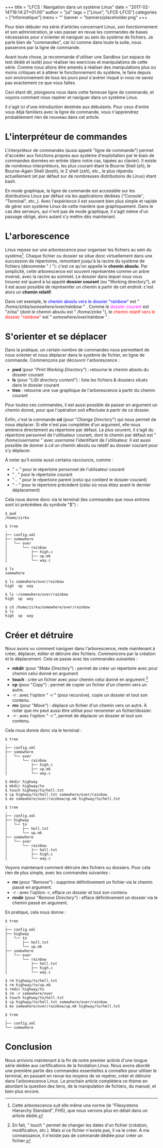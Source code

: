 +++
title      = "LFCS : Navigation dans un système Linux"
date       = "2017-02-14T16:14:27+01:00"
author     = "jul"
tags       = ["Linux", "LFCE-LFCS"]
categories = ["Informatique"]
menu       = ""
banner     = "banners/placeholder.png"
+++

Pour bien débuter ma série d'articles concernant Linux, son fonctionnement et son administration, je vais passer en revue les commandes de bases nécessaires pour s'orienter et naviguer au sein du système de fichiers. Je parle bien de "commandes", car ici comme dans toute la suite, nous passerons par la ligne de commande.

Avant toute chose, je recommande d'utiliser une Sandbox (un espace de test dédié et isolé) pour réaliser les exercices et manipulations de cette série. Comme nous allons être amenés à réaliser des manipulations plus ou moins critiques et à altérer le fonctionnement du système, le faire depuis son environnement de tous les jours peut s'avérer risqué si vous ne savez pas exactement ce que vous faites.

Ceci étant dit, plongeons nous dans cette fameuse ligne de commande, et voyons commant nous repérer et naviguer dans un système Linux. 

<div class="warning">Il s'agit ici d'une introduction destinée aux débutants. Pour ceux d'entre vous déjà familiers avec la ligne de commande, vous n'apprendrez probablement rien de nouveau dans cet article.</div>

# L'interpréteur de commandes

L'interpréteur de commandes (aussi appelé "ligne de commande") permet d'accéder aux fonctions propres aux système d'exploitation par le biais de commandes données en entrée (dans notre cas, tapées au clavier). Il existe de nombreux interpréteurs, les plus courant étant le Bourne Shell (*sh*), le Bourne-Again Shell (*bash*), le Z shell (*zsh*), etc., le plus répendu actuellement (et par défaut sur de nombreuses distributions de Linux) étant bash.

En mode graphique, la ligne de commande est accessible sur les distributions Linux par défaut via les applications dédiées ("Console", "Terminal", etc.,). Avec l'expérience il est souvent bien plus simple et rapide de gérer son système Linux de cette manière que graphiquement. Dans le cas des serveurs, qui n'ont pas de mode graphique, il s'agit même d'un passage obligé, alors autant s'y mettre dès maintenant.


# L'arborescence

Linux repose sur une arborescence pour organiser les fichiers au sein du système[^1]. Chaque fichier ou dossier se situe donc virtuellement dans une succession de répertoires, remontant jusqu'à la racine du système de fichiers (dénommée " / "): c'est ce qu'on appelle le **chemin absolu**. Par simplicité, cette arborescence est souvent représentée comme un arbre inversé, avec la racine au sommet. Le dossier dans lequel vous vous trouvez est quand à lui appelé **dossier courant** (ou "Working directory"), et il est aussi possible de représenter un chemin à partir de cet endroit: c'est alors un **chemin relatif**.



Dans cet exemple, le <span style="color:blue">chemin absolu vers le dossier "rainbow"</span> est " _/home/zirka/somewhere/over/rainbow_ " . Comme le <span style="color:magenta">dossier courant</span> est "zirka" (dont le chemin absolu est " */home/zirka* "), le <span style="color:red">chemin relatif vers le dossier "*rainbow*"</span> est " *somewhere/over/rainbow* " .

[^1]: Cette arborescence suit elle même une norme (le "Filesystems Hierarchy Standard", FHS), que nous verrons plus en détail dans un article dédié.

# S'orienter et se déplacer

Dans la pratique, un certain nombre de commandes nous permettent de nous orienter et nous déplacer dans le système de fichier, en ligne de commande. Commençons par découvrir l'arborescence :

 - **pwd** (pour "*Print Working Directory*") : retourne le chemin absolu du dossier courant
 - **ls** (pour "*LiSt directory content*") : liste les fichiers & dossiers situés dans le dossier courant
 - **tree** : retourne une vue graphique de l'arborescence à partir du chemin courant

Pour toutes ces commandes, il est aussi possible de passer en argument un chemin donné, pour que l'opération soit effectuée à partir de ce dossier.

Enfin, c'est la commande **cd** (pour "*Change Directory*") qui nous permet de nous déplacer. Si elle n'est pas complétée d'un argument, elle nous amènera directement au répertoire par défaut. Le plus souvent, il s'agit du répertoire personnel de l'utilisateur courant, dont le chemin par défaut est " */home/username* " avec *username* l'identifiant de l'utilisateur. Il est aussi possible de donner à *cd* un chemin absolu ou relatif au dossier courant pour s'y déplacer.

À noter qu'il existe aussi certains raccourcis, comme :

 - " *~* " pour le répertoire personnel de l'utilisateur courant
 - " *.* " pour le répertoire courant
 - " *..* " pour le répertoire parent (celui qui contient le dossier courant)
 - " *-* " pour le répertoire précédent (celui où vous étiez avant le dernier déplacement)

Cela nous donne donc via le terminal (les commandes que nous entrons sont ici précédées du symbole "$") :

	$ pwd
	/home/zirka

	$ tree 
	.
	├── config.xml
	├── somewhere
	│   └── over
	│       └── rainbow
	│           ├── high.c
	│           ├── up.mk
	│           └── way.c

	$ ls
	somewhere

	$ ls somewhere/over/rainbow
	high  up  way

	$ ls ~/somewhere/over/rainbow
	high  up  way

	$ cd /home/zirka/somewhere/over/rainbow
	$ ls
	high  up  way

<!-- <span style="color:red">!!! **Important !!!**</span> Lorsque vous avez un doute sur l'utilisation d'une commande, la commande **man** suivie du nom de celle recherchée (e.g. *man pwd* ) vous affichera une page d'aide, avec son utilisation, ses options, etc. -->

# Créer et détruire
Nous avons vu comment naviguer dans l'arborescence, reste maintenant à créer, déplacer, éditer et détruire des fichiers. Commencons par la création et le déplacement. Cela se passe avec les commandes suivantes :

 - **mkdir** (pour "*Make Directory*") : permet de créer un répertoire avec pour chemin celui donné en argument
 - **touch** : crée un fichier avec pour chemin celui donné en argument [^2]
 - **cp** (pour "*Copy*") : permet de copier un fichier d'un chemin vers un autre.
  - *-r* : avec l'option " *-r* " (pour recursive), copie un dossier et tout son contenu.
 - **mv** (pour "*Move*") : déplace un fichier d'un chemin vers un autre. À noter que mv peut aussi être utilisé pour renommer un fichier/dossier.
  - *-r* : avec l'option " *-r* ", permet de déplacer un dossier et tout son contenu.

[^2]: En fait, " *touch* " permet de changer les dates d'un fichier (création, modification, etc.). Mais si ce fichier n'existe pas, il va le créer. À ma connaissance, il n'existe pas de commande dédiée pour créer un fichier.

Cela nous donne donc via le terminal :

	$ tree
	.
	├── config.xml
	├── somewhere
	│   └── over
	│       └── rainbow
	│           ├── high.c
	│           ├── up.mk
	│           └── way.c

	$ mkdir highway
	$ mkdir highway/to
	$ touch highway/to/hell.txt
	$ cp highway/to/hell.txt somewhere/over/rainbow
	$ mv somewhere/over/rainbow/up.mk highway/to/hell.txt

	$ tree
	.
	├── config.xml
	├── highway
	│   └── to
	│       ├── hell.txt
	│       └── up.mk
	├── somewhere
	│   └── over
	│       └── rainbow
	│           ├── hell.txt
	│           ├── high.c
	│           └── way.c

Voyons maintenant comment détruire des fichiers ou dossiers. Pour cela rien de plus simple, avec les commandes suivantes :

 - **rm** (pour "*Remove*") : supprime définitivement un fichier via le chemin passé en argument.
  - *-r* : avec l'option *-r*, efface un dossier et tout son contenu
 - **rmdir** (pour "*Remove Directory*") : efface définitivement un dossier via le chemin passé en argument.

En pratique, cela nous donne :

	$ tree
	.
	├── config.xml
	├── highway
	│   └── to
	│       ├── hell.txt
	│       └── up.mk
	├── somewhere
	│   └── over
	│       └── rainbow
	│           ├── hell.txt
	│           ├── high.c
	│           └── way.c

	$ rm highway/to/hell.txt
	$ rm highway/to/up.mk
	$ rmdir highway/to
	$ rm -r somewhere/over
	$ touch highway/to/hell.txt
	$ cp highway/to/hell.txt somewhere/over/rainbow
	$ mv somewhere/over/rainbow/up.mk highway/to/hell.txt

	$ tree
	.
	├── config.xml
	└── somewhere

# Conclusion

Nous arrivons maintenant à la fin de notre premier acticle d'une longue série dédiée aux certifications de la fondation Linux. Nous avons abordé une première partie des commandes essentielles à connaître pour utiliser le terminal, en passant en revue les moyens de se repérer, créer et détruire dans l'arborescence Linux. Le prochain article complètera ce thème en abordant la question des liens, de la manipulation de fichiers, du manuel, et bien plus encore.



<!--     Command Line

x   1. The Shell
x   2. pwd (Print Working Directory)
x   3. cd (Change Directory)
x   4. ls (List Directories)
x   5. touch
    6. file
    7. cat
    8. less
    9. history
x   10. cp (Copy)
x   11. mv (Move)
x   12. mkdir (Make Directory)
x   13. rm (Remove)
    14. find
    15. help
    16. man
    17. whatis
    18. alias
    19. exit

 -->